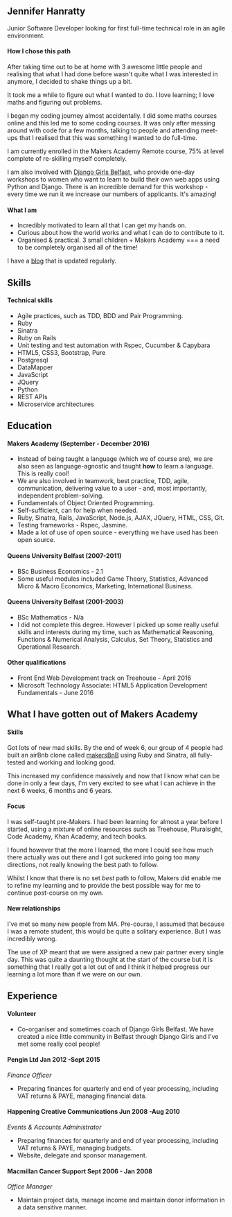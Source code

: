 ## Jennifer Hanratty

Junior Software Developer looking for first full-time technical role in an agile environment.

#### How I chose this path

After taking time out to be at home with 3 awesome little people and realising that what I had done before wasn't quite what I was interested in anymore, I decided to shake things up a bit.

It took me a while to figure out what I wanted to do. I love learning; I love maths and figuring out problems.

I began my coding journey almost accidentally. I did some maths courses online and this led me to some coding courses. It was only after messing around with code for a few months, talking to people and attending meet-ups that I realised that this was something I wanted to do full-time.

I am currently enrolled in the Makers Academy Remote course, 75% at level complete of re-skilling myself completely.

I am also involved with [Django Girls Belfast](https://djangogirls.org/belfast/), who provide one-day workshops to women who want to learn to build their own web apps using Python and Django. There is an incredible demand for this workshop - every time we run it we increase our numbers of applicants. It's amazing!

#### What I am

* Incredibly motivated to learn all that I can get my hands on.
* Curious about how the world works and what I can do to contribute to it.
* Organised & practical. 3 small children + Makers Academy === a need to be completely organised all of the time!

I have a [blog](https://medium.com/@hanratty.jen) that is updated regularly.

## Skills

#### Technical skills

* Agile practices, such as TDD, BDD and Pair Programming.
* Ruby
* Sinatra
* Ruby on Rails
* Unit testing and test automation with Rspec, Cucumber & Capybara
* HTML5, CSS3, Bootstrap, Pure
* Postgresql
* DataMapper
* JavaScript
* JQuery
* Python
* REST APIs
* Microservice architectures

## Education

#### Makers Academy (September - December 2016)

* Instead of being taught a language (which we of course are), we are also seen as language-agnostic and taught **how** to learn a language. This is really cool!
* We are also involved in teamwork, best practice, TDD, agile, communication, delivering value to a user - and, most importantly, independent problem-solving.
* Fundamentals of Object Oriented Programming.
* Self-sufficient, can for help when needed.
* Ruby, Sinatra, Rails, JavaScript, Node.js, AJAX, JQuery, HTML, CSS, Git.
* Testing frameworks - Rspec, Jasmine.
* Made a lot of use of open source - everything we have used has been open source.

#### Queens University Belfast (2007-2011)

* BSc Business Economics - 2.1
* Some useful modules included Game Theory, Statistics, Advanced Micro & Macro Economics, Marketing, International Business.

#### Queens University Belfast (2001-2003)
* BSc Mathematics - N/a
* I did not complete this degree. However I picked up some really useful skills and interests during my time, such as Mathematical Reasoning, Functions & Numerical Analysis, Calculus, Set Theory, Statistics and Operational Research.

#### Other qualifications
* Front End Web Development track on Treehouse - April 2016
* Microsoft Technology Associate: HTML5 Application Development Fundamentals - June 2016


## What I have gotten out of Makers Academy

#### Skills

Got lots of new mad skills. By the end of week 6, our group of 4 people had built an airBnb clone called [makersBnB](https://github.com/hanrattyjen/makersbnb) using Ruby and Sinatra, all fully-tested and working and looking good.

This increased my confidence massively and now that I know what can be done in only a few days, I'm very excited to see what I can achieve in the next 6 weeks, 6 months and 6 years.

#### Focus

I was self-taught pre-Makers. I had been learning for almost a year before I started, using a mixture of online resources such as Treehouse, Pluralsight, Code Academy, Khan Academy, and tech books.

I found however that the more I learned, the more I could see how much there actually was out there and I got suckered into going too many directions, not really knowing the best path to follow.

Whilst I know that there is no set *best* path to follow, Makers did enable me to refine my learning and to provide the best possible way for me to continue post-course on my own.

#### New relationships

I've met so many new people from MA. Pre-course, I assumed that because I was a remote student, this would be quite a solitary experience. But I was incredibly wrong.

The use of XP meant that we were assigned a new pair partner every single day. This was quite a daunting thought at the start of the course but it is something that I really got a lot out of and I think it helped progress our learning a lot more than if we were on our own.

## Experience

#### Volunteer
* Co-organiser and sometimes coach of Django Girls Belfast. We have created a nice little community in Belfast through Django Girls and I've met some really cool people!

#### Pengin Ltd Jan 2012 -Sept 2015
*Finance Officer*
* Preparing finances for quarterly and end of year processing, including VAT returns & PAYE, managing financial data.

#### Happening Creative Communications Jun 2008 -Aug 2010
*Events & Accounts Administrator*
*	Preparing finances for quarterly and end of year processing, including VAT returns & PAYE, managing budgets.
*	Website, delegate and sponsor management.

#### Macmillan Cancer Support Sept 2006 - Jan 2008
*Office Manager*
* Maintain project data, manage income and maintain donor information in a data sensitive manner.
